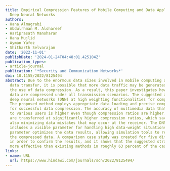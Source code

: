```yaml
---
title: Empirical Compression Features of Mobile Computing and Data Applications Using
  Deep Neural Networks
authors:
- Hana Almagrabi
- Abdulrhman M. Alshareef
- Hariprasath Manoharan
- Hana Mujlid
- Ayman Yafoz
- Shitharth Selvarajan
date: '2022-11-01'
publishDate: '2024-01-24T04:48:01.425104Z'
publication_types:
- article-journal
publication: '*Security and Communication Networks*'
doi: 10.1155/2022/8125494
abstract: Due to the enormous data sizes involved in mobile computing and multimedia
  data transfer, it is possible that more data traffic may be generated, necessitating
  the use of data compression. As a result, this paper investigates how mobile computing
  data are compressed under all transmission scenarios. The suggested approach integrates
  deep neural networks (DNN) at high weighting functionalities for compression modes.
  The proposed method employs appropriate data loading and precise compression ratios
  for successful data compression. The accuracy of multimedia data that must be conveyed
  to various users is higher even though compression ratios are higher. The same data
  are transferred at significantly higher compression ratios, which save time while
  also minimizing data mistakes that may occur at the receiver. The DNN process also
  includes a visible parameter for handling high data-weight situations. The visible
  parameter optimizes the data results, allowing simulation tools to readily observe
  the compressed data. A comparison case study was created for five different scenarios
  in order to confirm the results, and it shows that the suggested strategy is significantly
  more effective than existing methods in roughly 63 percent of the cases.
links:
- name: URL
  url: https://www.hindawi.com/journals/scn/2022/8125494/
---
```

